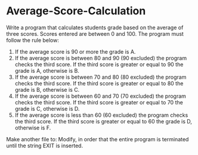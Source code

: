 # Average-Score-Calculation
Write a program that calculates students grade based on the average of three scores. Scores entered are between 0 and 100. 
The program must follow the rule below:
1. If the average score is  90 or more the grade is A.
2. If the average score is between 80 and 90 (90 excluded) the program checks the third score. If the third score is greater or equal to 90 the grade is A, otherwise is B.
3. If the average score is between 70 and 80 (80 excluded) the program checks the third score. If the third score is greater or equal to 80 the grade is B, otherwise is C.
4. If the average score is between 60 and 70 (70 excluded) the program checks the third score. If the third score is greater or equal to 70 the grade is C, otherwise is D.
5. If the average score is less than 60 (60 excluded) the program checks the third score. If the third score is greater or equal to 60 the grade is D, otherwise is F.

Make another file to: 
Modify, in order that the entire program is terminated until the string EXIT is inserted. 


